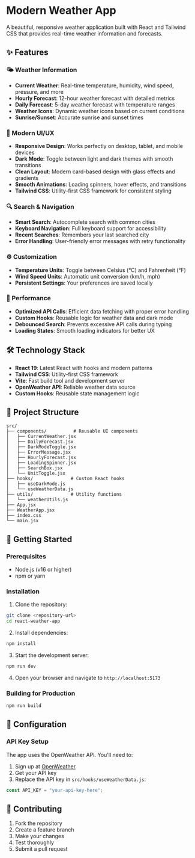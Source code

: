 # Modern Weather App

A beautiful, responsive weather application built with React and Tailwind CSS that provides real-time weather information and forecasts.

## ✨ Features

### 🌤️ Weather Information
- **Current Weather**: Real-time temperature, humidity, wind speed, pressure, and more
- **Hourly Forecast**: 12-hour weather forecast with detailed metrics
- **Daily Forecast**: 5-day weather forecast with temperature ranges
- **Weather Icons**: Dynamic weather icons based on current conditions
- **Sunrise/Sunset**: Accurate sunrise and sunset times

### 🎨 Modern UI/UX
- **Responsive Design**: Works perfectly on desktop, tablet, and mobile devices
- **Dark Mode**: Toggle between light and dark themes with smooth transitions
- **Clean Layout**: Modern card-based design with glass effects and gradients
- **Smooth Animations**: Loading spinners, hover effects, and transitions
- **Tailwind CSS**: Utility-first CSS framework for consistent styling

### 🔍 Search & Navigation
- **Smart Search**: Autocomplete search with common cities
- **Keyboard Navigation**: Full keyboard support for accessibility
- **Recent Searches**: Remembers your last searched city
- **Error Handling**: User-friendly error messages with retry functionality

### ⚙️ Customization
- **Temperature Units**: Toggle between Celsius (°C) and Fahrenheit (°F)
- **Wind Speed Units**: Automatic unit conversion (km/h, mph)
- **Persistent Settings**: Your preferences are saved locally

### 🚀 Performance
- **Optimized API Calls**: Efficient data fetching with proper error handling
- **Custom Hooks**: Reusable logic for weather data and dark mode
- **Debounced Search**: Prevents excessive API calls during typing
- **Loading States**: Smooth loading indicators for better UX

## 🛠️ Technology Stack

- **React 19**: Latest React with hooks and modern patterns
- **Tailwind CSS**: Utility-first CSS framework
- **Vite**: Fast build tool and development server
- **OpenWeather API**: Reliable weather data source
- **Custom Hooks**: Reusable state management logic

## 📁 Project Structure

```
src/
├── components/          # Reusable UI components
│   ├── CurrentWeather.jsx
│   ├── DailyForecast.jsx
│   ├── DarkModeToggle.jsx
│   ├── ErrorMessage.jsx
│   ├── HourlyForecast.jsx
│   ├── LoadingSpinner.jsx
│   ├── SearchBox.jsx
│   └── UnitToggle.jsx
├── hooks/              # Custom React hooks
│   ├── useDarkMode.js
│   └── useWeatherData.js
├── utils/              # Utility functions
│   └── weatherUtils.js
├── App.jsx
├── WeatherApp.jsx
├── index.css
└── main.jsx
```

## 🚀 Getting Started

### Prerequisites
- Node.js (v16 or higher)
- npm or yarn

### Installation

1. Clone the repository:
```bash
git clone <repository-url>
cd react-weather-app
```

2. Install dependencies:
```bash
npm install
```

3. Start the development server:
```bash
npm run dev
```

4. Open your browser and navigate to `http://localhost:5173`

### Building for Production

```bash
npm run build
```

## 🔧 Configuration

### API Key Setup

The app uses the OpenWeather API. You'll need to:

1. Sign up at [OpenWeather](https://openweathermap.org/api)
2. Get your API key
3. Replace the API key in `src/hooks/useWeatherData.js`:
```javascript
const API_KEY = "your-api-key-here";
```

## 🤝 Contributing

1. Fork the repository
2. Create a feature branch
3. Make your changes
4. Test thoroughly
5. Submit a pull request
